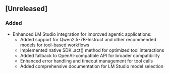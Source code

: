 ## [Unreleased]

### Added
- Enhanced LM Studio integration for improved agentic applications:
  - Added support for Qwen2.5-7B-Instruct and other recommended models for tool-based workflows
  - Implemented native SDK .act() method for optimized tool interactions
  - Added fallback to OpenAI-compatible API for broader compatibility
  - Enhanced error handling and timeout management for tool calls
  - Added comprehensive documentation for LM Studio model selection

